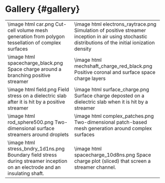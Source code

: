 # Gallery {#gallery}

<table bgcolor="#FFFFFF">

<tr>
<td> \image html car.png Cut-cell volume mesh generation from polygon tessellation of complex surfaces </td>
<td> \image html electrons_raytrace.png Simulation of positive streamer inception in air using stochastic distributions of the initial ionization density </td>
</tr>

<tr>
<td> \image html spacecharge_black.png Space charge around a branching positive streamer
<td> \image html mechshaft_charge_red_black.png Positive coronal and surface space charge layers
</tr>

<tr>
<td> \image html field.png Field stress on a dielectric slab after it is hit by a positive streamer
<td> \image html surface_charge.png Surface charge deposted on a dielectric slab when it is hit by a streamer
</tr>

<tr>
<td> \image html rod_sphere500.png Two-dimensional surface streamers around droplets
<td> \image html complex_patches.png Two-dimensional patch-based mesh generation around complex surfaces
</tr>

<tr>
<td> \image html stress_bndry_1d1ns.png Boundary field stress during streamer inception on an electrode and an insulating shaft.
<td> \image html spacecharge_10d8ns.png Space charge plot (sliced) that screen a streamer channel.
</tr>

</table>
